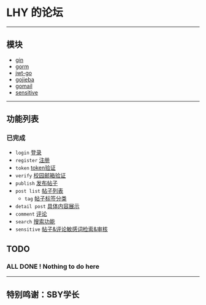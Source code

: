 # LHY 的论坛
***
## 模块 
- [gin](https://github.com/gin-gonic/gin)
- [gorm](https://github.com/go-gorm/gorm)
- [jwt-go](https://github.com/dgrijalva/jwt-go)
- [gojieba](https://github.com/yanyiwu/gojieba)
- [gomail](https://github.com/go-gomail/gomail)
- [sensitive](https://github.com/importcjj/sensitive)
***
## 功能列表

### 已完成 
- ```login```   [登录](https://github.com/OverClockTeam/2022-Autumn-Tour-BE/blob/HH_LHY/router/api/login_api.go)
- `register`  [注册](https://github.com/OverClockTeam/2022-Autumn-Tour-BE/blob/HH_LHY/router/api/register_api.go)
- `token`  [token验证](https://github.com/OverClockTeam/2022-Autumn-Tour-BE/blob/HH_LHY/middleware/auth.go)
- `verify`  [校园邮箱验证](https://github.com/OverClockTeam/2022-Autumn-Tour-BE/blob/HH_LHY/router/api/verify_api.go)
- `publish`  [发布帖子](https://github.com/OverClockTeam/2022-Autumn-Tour-BE/blob/HH_LHY/router/api/publish_api.go)
- `post list`  [帖子列表](https://github.com/OverClockTeam/2022-Autumn-Tour-BE/blob/HH_LHY/router/api/post_api.go)
	- `tag`  [帖子标签分类](https://github.com/OverClockTeam/2022-Autumn-Tour-BE/blob/HH_LHY/router/api/post_api.go)
- `detail post`  [具体内容展示](https://github.com/OverClockTeam/2022-Autumn-Tour-BE/blob/HH_LHY/router/api/post_api.go)
- `comment`  [评论](https://github.com/OverClockTeam/2022-Autumn-Tour-BE/blob/HH_LHY/router/api/comment_api.go)
- `search` [搜索功能](https://github.com/OverClockTeam/2022-Autumn-Tour-BE/blob/HH_LHY/router/api/search_api.go)
- `sensitive` [帖子&评论敏感词检索&审核](https://github.com/OverClockTeam/2022-Autumn-Tour-BE/blob/HH_LHY/middleware/audit.go)


## TODO

### ALL DONE ! Nothing to do here
***
## 特别鸣谢：SBY学长


